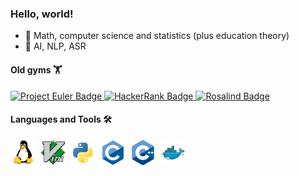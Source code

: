 ### Hello, world!

- :school: Math, computer science and statistics (plus education theory)
- :construction_worker: AI, NLP, ASR

#### Old gyms :weight_lifting:

<div id="badges">
  <a href="https://projecteuler.net/">
    <img src="https://projecteuler.net/profile/jhemmin.png" alt="Project Euler Badge"/>
  </a>
  <a href="https://www.hackerrank.com/jhemmin">
    <img src="https://img.shields.io/badge/-Hackerrank-2EC866?style=for-the-badge&logo=HackerRank&logoColor=white" alt="HackerRank Badge"/>
  </a>
  <a href="https://rosalind.info/problems/locations/">
    <img src="https://img.shields.io/badge/Rosalind-fff?style=for-the-badge&logo=rosalind&logoColor=black" alt="Rosalind Badge"/>
  </a>
</div>

#### Languages and Tools :hammer_and_wrench:

<!--- https://www.sitepoint.com/github-profile-readme/ -->
<div>
  <img src="https://github.com/devicons/devicon/blob/master/icons/linux/linux-original.svg" title="Linux" alt="Linux" width="40" height="40"/>&nbsp;
  <img src="https://github.com/devicons/devicon/blob/master/icons/vim/vim-original.svg" title="Vim" alt="Vim" width="40" height="40"/>&nbsp;
  <img src="https://github.com/devicons/devicon/blob/master/icons/python/python-original.svg" title="Python" alt="Python" width="40" height="40"/>&nbsp;
  <img src="https://github.com/devicons/devicon/blob/master/icons/c/c-original.svg" title="C" alt="C" width="40" height="40"/>&nbsp;
  <img src="https://github.com/devicons/devicon/blob/master/icons/cplusplus/cplusplus-original.svg" title="C++" alt="cplusplus" width="40" height="40"/>&nbsp;
  <img src="https://github.com/devicons/devicon/blob/master/icons/docker/docker-original.svg" title="Docker" alt="Docker" width="40" height="40"/>&nbsp;
</div>

<!--- https://github.com/anuraghazra/github-readme-stats
### :fire: Top languages

![Top Langs](https://github-readme-stats.vercel.app/api/top-langs/?username=jhemmin&layout=compact)
--->
